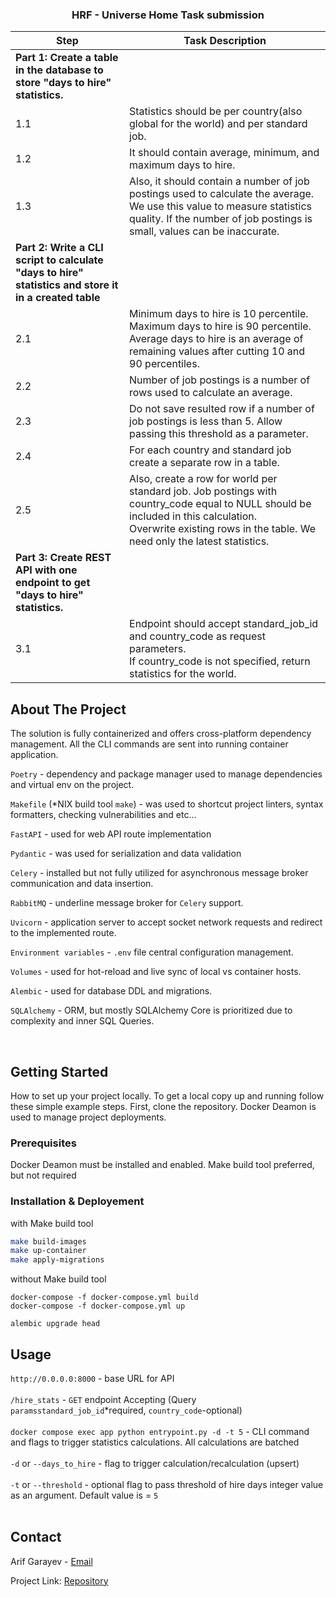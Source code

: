 <h3 align="center">HRF - Universe Home Task submission </h3>

  <table>
    <thead>
        <tr>
            <th>Step</th>
            <th>Task Description</th>
        </tr>
    </thead>
    <tbody>
        <tr>
            <td><strong>Part 1: Create a table in the database to store "days to hire" statistics.</strong></td>
            <td></td>
        </tr>
        <tr>
            <td>1.1</td>
            <td>Statistics should be per country(also global for the world) and per standard job.</td>
        </tr>
        <tr>
            <td>1.2</td>
            <td>It should contain average, minimum, and maximum days to hire.</td>
        </tr>
        <tr>
            <td>1.3</td>
            <td>Also, it should contain a number of job postings used to calculate the average. We use this value to measure statistics quality. If the number of job postings is small, values can be inaccurate.</td>
        </tr>
        <tr>
            <td><strong>Part 2: Write a CLI script to calculate "days to hire" statistics and store it in a created table</strong></td>
            <td></td>
        </tr>
        <tr>
            <td>2.1</td>
            <td>Minimum days to hire is 10 percentile. <br>
Maximum days to hire is 90 percentile.<br>Average days to hire is an average of remaining values after cutting 10 and 90 percentiles.</td>
        </tr>
        <tr>
            <td>2.2</td>
            <td>Number of job postings is a number of rows used to calculate an average.</td>
        </tr>
        <tr>
            <td>2.3</td>
            <td>Do not save resulted row if a number of job postings is less than 5. Allow passing this threshold as a parameter.</td>
        </tr> <tr><td>2.4</td><td>For each country and standard job create a separate row in a table.</td></tr>        </tr> <tr><td>2.5</td><td>Also, create a row for world per standard job. Job postings with country_code equal to NULL should be included in this calculation.<br>Overwrite existing rows in the table. We need only the latest statistics.</td></tr>
        <tr>
            <td><strong>Part 3: Create REST API with one endpoint to get "days to hire" statistics.</strong></td>
            <td></td>
        </tr>
        <tr>
            <td>3.1</td>
            <td>
    Endpoint should accept standard_job_id and country_code as request parameters.<br>
    If country_code is not specified, return statistics for the world.
</td>
        </tr>
        
</table>
</div>



<!-- ABOUT THE PROJECT -->
## About The Project
The solution is fully containerized and offers cross-platform dependency management. All the CLI commands are sent into running container application.



`Poetry` - dependency and package manager used to manage dependencies and virtual env on the project.

`Makefile` (*NIX build tool `make`) - was used to shortcut project linters, syntax formatters, checking vulnerabilities and etc...

`FastAPI` - used for web API route implementation

`Pydantic` - was used for serialization and data validation

`Celery` - installed but not fully utilized for asynchronous message broker communication and data insertion. 

`RabbitMQ` - underline message broker for `Celery` support.

`Uvicorn` - application server to accept socket network requests and redirect to the implemented route.

`Environment variables` - `.env` file central configuration management.

`Volumes` - used for hot-reload and live sync of local vs container hosts.

`Alembic` - used for database DDL and migrations.

`SQLAlchemy` - ORM, but mostly SQLAlchemy Core is prioritized due to complexity and inner SQL Queries.


  
<br />



<!-- GETTING STARTED -->
## Getting Started

How to set up your project locally.
To get a local copy up and running follow these simple example steps.
First, clone the repository.
Docker Deamon is used to manage project deployments.

### Prerequisites

Docker Deamon must be installed and enabled.
Make build tool preferred, but not required


### Installation & Deployement

with Make build tool
  ```sh
  make build-images
  make up-container
  make apply-migrations 
  ```

without Make build tool
  ```
  docker-compose -f docker-compose.yml build 
  docker-compose -f docker-compose.yml up

alembic upgrade head
  ```




<!-- USAGE EXAMPLES -->
## Usage

`http://0.0.0.0:8000` - base URL for API </br></br>
`/hire_stats` - `GET` endpoint Accepting (Query `paramsstandard_job_id`*required, `country_code`-optional) </br></br>
```docker compose exec app python entrypoint.py -d -t 5``` - CLI command and flags to trigger statistics calculations. All calculations are batched </br></br>
`-d` or `--days_to_hire` - flag to trigger calculation/recalculation (upsert)</br></br>
`-t` or `--threshold` - optional flag to pass threshold of hire days integer value as an argument. Default value is = `5` </br></br>




<!-- CONTACT -->
## Contact

Arif Garayev - [Email](mailto:garayevarif@gmail.com)

Project Link: [Repository](https://github.com/arifgarayev/hrf-universe-home-task)

